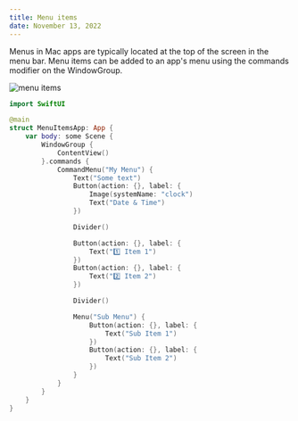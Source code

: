 ```yaml
---
title: Menu items
date: November 13, 2022
---
```


Menus in Mac apps are typically located at the top of the screen in the menu bar. Menu items can be added to an app's menu using the commands modifier on the WindowGroup.

<p><img src="../img/menu-items.png" style="max-width:400px;" alt="menu items"></p>

```swift
import SwiftUI

@main
struct MenuItemsApp: App {
    var body: some Scene {
        WindowGroup {
            ContentView()
        }.commands {
            CommandMenu("My Menu") {
                Text("Some text")
                Button(action: {}, label: {
                    Image(systemName: "clock")
                    Text("Date & Time")
                })

                Divider()

                Button(action: {}, label: {
                    Text("1️⃣ Item 1")
                })
                Button(action: {}, label: {
                    Text("2️⃣ Item 2")
                })

                Divider()

                Menu("Sub Menu") {
                    Button(action: {}, label: {
                        Text("Sub Item 1")
                    })
                    Button(action: {}, label: {
                        Text("Sub Item 2")
                    })
                }
            }
        }
    }
}
```
